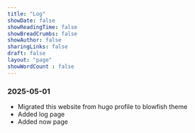 ```yaml
---
title: "Log"
showDate: false
showReadingTime: false
showBreadCrumbs: false
showAuthor: false
sharingLinks: false
draft: false
layout: "page"
showWordCount : false
---
```


### 2025-05-01

- Migrated this website from hugo profile to blowfish theme
- Added log page
- Added now page

